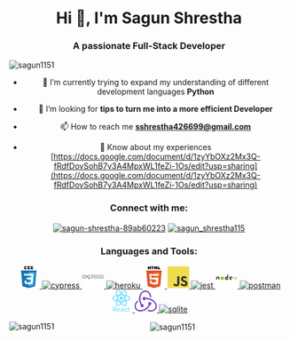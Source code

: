 <div align="center">                                                                                                                                                                                                            
<h1 align="center">Hi 👋, I'm Sagun Shrestha</h1>
<h3 align="center">A passionate Full-Stack Developer</h3>

<p align="left"> <img src="https://komarev.com/ghpvc/?username=sagun1151&label=Profile%20views&color=0e75b6&style=flat" alt="sagun1151" /> </p>

- 🌱 I’m currently trying to expand my understanding of different development languages **Python**

- 🤝 I’m looking for **tips to turn me into a more efficient Developer**

- 📫 How to reach me **sshrestha426699@gmail.com**

- 📄 Know about my experiences <br>[https://docs.google.com/document/d/1zyYbOXz2Mx3Q-fRdfDovSohB7y3A4MpxWL1feZi-1Os/edit?usp=sharing](https://docs.google.com/document/d/1zyYbOXz2Mx3Q-fRdfDovSohB7y3A4MpxWL1feZi-1Os/edit?usp=sharing)

<h3 align="center">Connect with me:</h3>
<p align="center">
<a href="https://linkedin.com/in/sagun-shrestha-89ab60223" target="blank"><img align="center" src="https://raw.githubusercontent.com/rahuldkjain/github-profile-readme-generator/master/src/images/icons/Social/linked-in-alt.svg" alt="sagun-shrestha-89ab60223" height="30" width="40" /></a>
<a href="https://instagram.com/sagun_shrestha115" target="blank"><img align="center" src="https://raw.githubusercontent.com/rahuldkjain/github-profile-readme-generator/master/src/images/icons/Social/instagram.svg" alt="sagun_shrestha115" height="30" width="40" /></a>
</p>

<h3 align="center">Languages and Tools:</h3>
<p align="center"> <a href="https://www.w3schools.com/css/" target="_blank" rel="noreferrer"> <img src="https://raw.githubusercontent.com/devicons/devicon/master/icons/css3/css3-original-wordmark.svg" alt="css3" width="40" height="40"/> </a> <a href="https://www.cypress.io" target="_blank" rel="noreferrer"> <img src="https://raw.githubusercontent.com/simple-icons/simple-icons/6e46ec1fc23b60c8fd0d2f2ff46db82e16dbd75f/icons/cypress.svg" alt="cypress" width="40" height="40"/> </a> <a href="https://expressjs.com" target="_blank" rel="noreferrer"> <img src="https://raw.githubusercontent.com/devicons/devicon/master/icons/express/express-original-wordmark.svg" alt="express" width="40" height="40"/> </a> <a href="https://heroku.com" target="_blank" rel="noreferrer"> <img src="https://www.vectorlogo.zone/logos/heroku/heroku-icon.svg" alt="heroku" width="40" height="40"/> </a> <a href="https://www.w3.org/html/" target="_blank" rel="noreferrer"> <img src="https://raw.githubusercontent.com/devicons/devicon/master/icons/html5/html5-original-wordmark.svg" alt="html5" width="40" height="40"/> </a> <a href="https://developer.mozilla.org/en-US/docs/Web/JavaScript" target="_blank" rel="noreferrer"> <img src="https://raw.githubusercontent.com/devicons/devicon/master/icons/javascript/javascript-original.svg" alt="javascript" width="40" height="40"/> </a> <a href="https://jestjs.io" target="_blank" rel="noreferrer"> <img src="https://www.vectorlogo.zone/logos/jestjsio/jestjsio-icon.svg" alt="jest" width="40" height="40"/> </a> <a href="https://nodejs.org" target="_blank" rel="noreferrer"> <img src="https://raw.githubusercontent.com/devicons/devicon/master/icons/nodejs/nodejs-original-wordmark.svg" alt="nodejs" width="40" height="40"/> </a> <a href="https://postman.com" target="_blank" rel="noreferrer"> <img src="https://www.vectorlogo.zone/logos/getpostman/getpostman-icon.svg" alt="postman" width="40" height="40"/> </a> <a href="https://reactjs.org/" target="_blank" rel="noreferrer"> <img src="https://raw.githubusercontent.com/devicons/devicon/master/icons/react/react-original-wordmark.svg" alt="react" width="40" height="40"/> </a> <a href="https://redux.js.org" target="_blank" rel="noreferrer"> <img src="https://raw.githubusercontent.com/devicons/devicon/master/icons/redux/redux-original.svg" alt="redux" width="40" height="40"/> </a> <a href="https://www.sqlite.org/" target="_blank" rel="noreferrer"> <img src="https://www.vectorlogo.zone/logos/sqlite/sqlite-icon.svg" alt="sqlite" width="40" height="40"/> </a> </p>

<p><img align="left" src="https://github-readme-stats.vercel.app/api/top-langs?username=sagun1151&show_icons=true&locale=en&layout=compact" alt="sagun1151" /></p>

<p>&nbsp;<img align="center" src="https://github-readme-stats.vercel.app/api?username=sagun1151&show_icons=true&locale=en" alt="sagun1151" /></p>
  </div>
